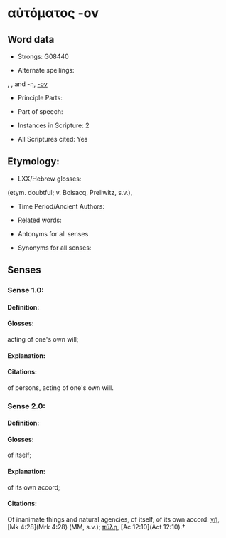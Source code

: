 # αὐτόματος -ον

<!-- Status: S2=NeedsEdits -->
<!-- Lexica used for edits:   -->

## Word data

* Strongs: G08440

* Alternate spellings:

, , and -η, [-ον]()

* Principle Parts: 


* Part of speech: 


* Instances in Scripture: 2

* All Scriptures cited: Yes

## Etymology: 


* LXX/Hebrew glosses: 

(etym. doubtful; v. Boisacq, Prellwitz, s.v.),

* Time Period/Ancient Authors: 


* Related words: 

* Antonyms for all senses

* Synonyms for all senses: 


## Senses 


### Sense  1.0: 

#### Definition: 

#### Glosses: 

acting of one's own will; 

#### Explanation: 


#### Citations: 

of persons, acting of one's own will.

### Sense  2.0: 

#### Definition: 

#### Glosses: 

of itself; 

#### Explanation: 

of its own accord; 

#### Citations: 

Of inanimate things and natural agencies, of itself, of its own accord: [γῆ](), [Mk 4:28](Mrk 4:28) (MM, s.v.); [πύλη](), [Ac 12:10](Act 12:10).†
